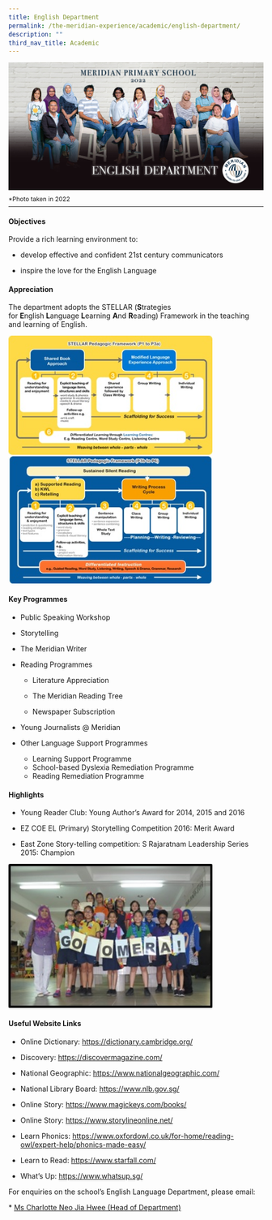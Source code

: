 ```yaml
---
title: English Department
permalink: /the-meridian-experience/academic/english-department/
description: ""
third_nav_title: Academic
---
```

![](/images/Our%20Staff/2022%20Dept%20Photo/ENGLISH.jpg)
<p style="line-height:0.1em; font-size: 12px;">*Photo taken in 2022</p>
<hr>

#### Objectives

Provide a rich learning environment to:  

*   develop effective and confident 21st century communicators  
    
*   inspire the love for the English Language

#### Appreciation
The department adopts the STELLAR (<b>S</b>trategies for <b>E</b>nglish <b>L</b>anguage <b>L</b>earning <b>A</b>nd <b>R</b>eading) Framework in the teaching and learning of English.


<img src="/images/The%20Meridian%20Experience/English%20Dept/english-department-Stellar-1.jpg" style="width: 80%; height: 50%"/>

<br>
<img src="/images/The%20Meridian%20Experience/English%20Dept/english-department-Stellar-2.jpg" style="width: 80%; height: 50%"/>

#### Key Programmes

*   Public Speaking Workshop  
    
*   Storytelling  
    
*   The Meridian Writer  
    
*   Reading Programmes  

	*   Literature Appreciation  
    
	*   The Meridian Reading Tree  
    
	*   Newspaper Subscription  
    
*   Young Journalists @ Meridian  
    
*   Other Language Support Programmes  
	*   Learning Support Programme  
	*   School-based Dyslexia Remediation Programme  
	*   Reading Remediation Programme

#### Highlights

*   Young Reader Club: Young Author’s Award for 2014, 2015 and 2016  
    
*   EZ COE EL (Primary) Storytelling Competition 2016: Merit Award  
    
*   East Zone Story-telling competition: S Rajaratnam Leadership Series 2015: Champion

<img src="/images/The%20Meridian%20Experience/English%20Dept/english-department-EZ-Champions-2015.jpg" style="width: 80%; height: 50%"/>

#### Useful Website Links

*   Online Dictionary: <a href="https://dictionary.cambridge.org/">https://dictionary.cambridge.org/</a>
    
*   Discovery: <a href="https://discovermagazine.com/">https://discovermagazine.com/</a>
    
*   National Geographic: <a href="https://www.nationalgeographic.com/">https://www.nationalgeographic.com/</a>

*   National Library Board: <a href="https://www.nlb.gov.sg/">https://www.nlb.gov.sg/</a>
    
*   Online Story: <a href="https://www.magickeys.com/books/">https://www.magickeys.com/books/</a>
    
*   Online Story: <a href="https://www.storylineonline.net/">https://www.storylineonline.net/</a>
    
*   Learn Phonics: <a href="https://www.oxfordowl.co.uk/for-home/reading-owl/expert-help/phonics-made-easy/">https://www.oxfordowl.co.uk/for-home/reading-owl/expert-help/phonics-made-easy/</a>
    
*   Learn to Read: <a href="https://www.starfall.com/">https://www.starfall.com/</a>
    
*   What’s Up: <a href="https://www.whatsup.sg/">https://www.whatsup.sg/</a>


<p>For enquiries on the school’s English Language Department, please email:</p>
* <a href="mailto:neo_jia_hwee@moe.edu.sg">Ms Charlotte Neo Jia Hwee (Head of Department)</a>